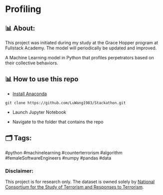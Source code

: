# Profiling
## 📊 About:
This project was initiated during my study at the Grace Hopper program at Fullstack Academy. The model will periodically be updated and improved.

A Machine Learning model in Python that profiles perpetrators based on their collective behaviors.

## 📊  How to use this repo

- [Install Anaconda](https://docs.anaconda.com/anaconda/install/)
```shell
git clone https://github.com/LuWang1983/Stackathon.git
```
- Launch Jupyter Notebook

- Navigate to the folder that contains the repo

## 🗂️ Tags:
#python #machinelearning #counterterrorism #algorithm #femaleSoftwareEngineers #numpy #pandas #data


### Disclaimer:
This project is for research only. The dataset is owned solely by [National Consortium for the Study of Terrorism and Responses to Terrorism](https://start.umd.edu/).
